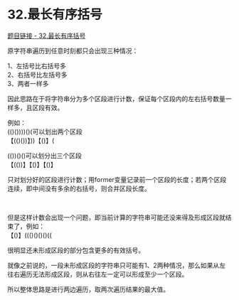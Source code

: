# 32.最长有序括号

[题目链接 - 32.最长有序括号](https://leetcode-cn.com/problems/longest-valid-parentheses/)

原字符串遍历到任意时刻都只会出现三种情况：

1、左括号比右括号多  
2、右括号比左括号多  
3、两者一样多

因此思路在于将字符串分为多个区段进行计数，保证每个区段内的左右括号数量一样多，且区段有效。

例如：  
(()())))()(可以划出两个区段  
【(()())】))【()】(

(())()()可以划分出三个区段  
【(())】【()】【()】

只对划分好的区段进行计数；用former变量记录前一个区段的长度；若两个区段连续，即中间没有多余的右括号，则合并区段长度。  

<br>

但是这样计数会出现一个问题，即当前计算的字符串可能还没来得及形成区段就结束了，例如：  
【()】((()()()()((

很明显还未形成区段的部分包含更多的有效括号。  

就像之前说的，一段未形成区段的字符串只可能有1、2两种情况，那么如果从左往右遍历无法形成区段，则从右往左一定可以形成至少一个区段。  

所以整体思路是进行两边遍历，取两次遍历结果的最大值。  